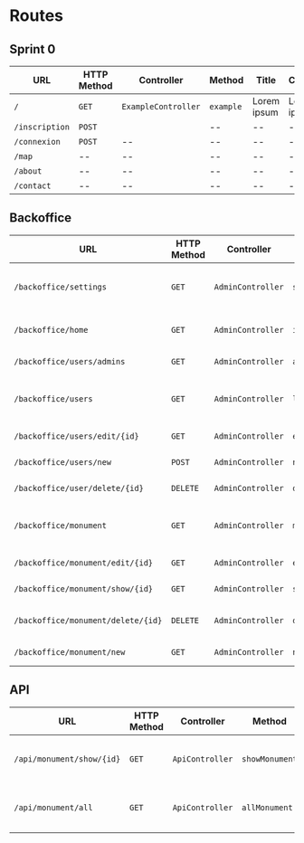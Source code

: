 # Routes

## Sprint 0

| URL | HTTP Method | Controller | Method | Title | Content | Comment |
|--|--|--|--|--|--|--|
| `/` | `GET` | `ExampleController` | `example` | Lorem ipsum | Lorem ipsum | - |
| `/inscription` |`POST` |  |--|--|--|--|
| `/connexion` |`POST` |--|--|--|--|--|
| `/map` |--|--|--|--|--|--|
| `/about` |--|--|--|--|--|
| `/contact` |--|--|--|--|--|--|


## Backoffice

| URL | HTTP Method | Controller | Method | Title | Content | Access by Role |
|--|--|--|--|--|--|--|
| `/backoffice/settings` | `GET` | `AdminController` | `siteConfig` | Formulaire de configuration du site | SEO, OG:OG | - |
| `/backoffice/home` | `GET` | `AdminController` | `index` | Accueil du backoffice | Google Analystic, ect... | - |
| `/backoffice/users/admins` | `GET` | `AdminController` | `adminList` | Liste des Admins | -- | ROLE_SUPERADMIN |
| `/backoffice/users` | `GET` | `AdminController` | `listUser` | Tableau avec la liste de tous les users | -- | - |
| `/backoffice/users/edit/{id}` | `GET` | `AdminController` | `editUser` | Edition d'un user | -- | - |
| `/backoffice/users/new` | `POST` | `AdminController` | `newUser` | Création d'un user | -- | - |
| `/backoffice/user/delete/{id}` | `DELETE` | `AdminController` | `deleteUser` | Suppression d'un user | -- | - |
| `/backoffice/monument` | `GET` | `AdminController` | `monumentList` | Listes de tous les monuments en bdd | -- | - |
| `/backoffice/monument/edit/{id}` | `GET` | `AdminController` | `editMonument` | Edition d'un monument | -- | - |
| `/backoffice/monument/show/{id}` | `GET` | `AdminController` | `showMonument` | Voir un monument | -- | - |
| `/backoffice/monument/delete/{id}` | `DELETE` | `AdminController` | `deleteMonument` | Suppression d'un monument | -- | - |
| `/backoffice/monument/new` | `GET` | `AdminController` | `newMonument` | Ajout d'un monument | -- | - |

## API

| URL | HTTP Method | Controller | Method | Title | Content | Access by Role |
|--|--|--|--|--|--|--|
| `/api/monument/show/{id}` | `GET` | `ApiController` | `showMonument` | Retourne un monument en json | -- | -- |
| `/api/monument/all` | `GET` | `ApiController` | `allMonument` | Retourne un monument en json | -- | -- |

<!-- > Pour un seul monument =>

{
    monument:
        id: '1'
        name: 'Musée du louvre'
        description: 'Lorem'
        Lat: 65416465445 (Important)
        Long: 546564565644 (Important)
        city: chantepie
        adress: avenue andré bonnin
        zipcode: 35135
        category_id: 1, 3
}

> Pour tous les monuments =>

{
    monuments:
        1:
            id: '1'
            name: 'Musée du louvre'
            description: 'Lorem'
            Lat: 65416465445 (<Important>)
            Long: 546564565644 (<Important>)
            city: chantepie
            adress: avenue andré bonnin
            zipcode: 35135
            category_id: 1, 3
        2:
            id: '1'
            name: 'Musée du louvre'
            description: 'Lorem'
            Lat: 65416465445 (Important)
            Long: 546564565644 (Important)
            city: chantepie
            adress: avenue andré bonnin
            zipcode: 35135
            category_id: 1, 3
} -->
